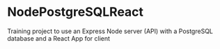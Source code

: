 # NodePostgreSQLReact
Training project to use an Express Node server (API) with a PostgreSQL database and a React App for client
